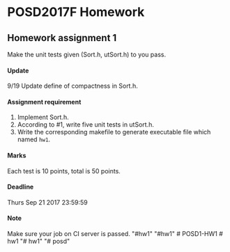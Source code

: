 # POSD2017F Homework

## Homework assignment 1

Make the unit tests given (Sort.h, utSort.h) to you pass.

#### Update
9/19 Update define of compactness in Sort.h.

#### Assignment requirement

 1. Implement Sort.h.
 2. According to #1, write five unit tests in utSort.h.
 3. Write the corresponding makefile to generate executable file which named `hw1`.

#### Marks

Each test is 10 points, total is 50 points.

#### Deadline

Thurs Sep 21 2017 23:59:59

#### Note

Make sure your job on CI server is passed.
"#hw1"
"#hw1"
#   P O S D 1 - H W 1  
 #   h w 1  
 "# hw1" 
"# posd" 
